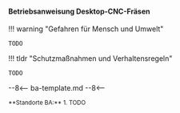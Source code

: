 #### Betriebsanweisung Desktop-CNC-Fräsen

!!! warning "Gefahren für Mensch und Umwelt"

	TODO

!!! tldr "Schutzmaßnahmen und Verhaltensregeln"

	TODO

--8<--
ba-template.md
--8<--	

<small>
**Standorte  BA:** 1. TODO
</small>